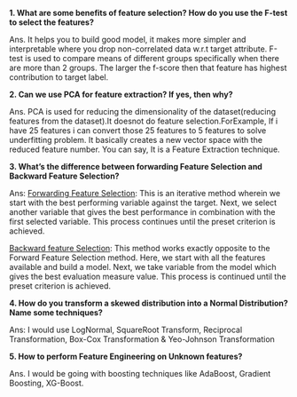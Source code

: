 **1. What are some benefits of feature selection? How do you use the F-test to select
the features?**

Ans. It helps you to build good model, it makes more simpler and interpretable where you drop non-correlated data w.r.t target attribute. F-test is used to compare means of different groups specifically when there are more than 2 groups. The larger the f-score then that feature has highest contribution to target label.

**2. Can we use PCA for feature extraction? If yes, then why?**

Ans. PCA is used for reducing the dimensionality of the dataset(reducing features from the dataset).It doesnot do feature selection.ForExample, If i have 25 features i can convert those 25 features to 5 features to solve underfitting problem. It basically creates a new vector space with the reduced feature number. You can say, It is a Feature Extraction technique.

**3. What’s the difference between forwarding Feature Selection and Backward Feature Selection?**

Ans: <ins>Forwarding Feature Selection</ins>: This is an iterative method wherein we start with the best performing variable against the target. Next, we select another variable that gives the best performance in combination with the first selected variable. This process continues until the preset criterion is achieved.

<ins>Backward feature Selection</ins>: This method works exactly opposite to the Forward Feature Selection method. Here, we start with all the features available and build a model. Next, we take variable from the model which gives the best evaluation measure value. This process is continued until the preset criterion is achieved.

**4. How do you transform a skewed distribution into a Normal Distribution? Name some techniques?**

Ans: I would use LogNormal, SquareRoot Transform, Reciprocal Transformation, Box-Cox Transformation & Yeo-Johnson Transformation

**5. How to perform Feature Engineering on Unknown features?**

Ans. I would be going with boosting techniques like AdaBoost, Gradient Boosting, XG-Boost.

